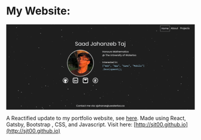 # My Website:
<p align="center"><img align="center" src="./Preview.PNG" title="Preview" alt="Preview" /></p>

A Reactified update to my portfolio website, see [here](https://github.com/SJT00/SJT01). 
Made using React, Gatsby, Bootstrap , CSS, and Javascript.
Visit here: [http://sjt00.github.io](http://sjt00.github.io)
